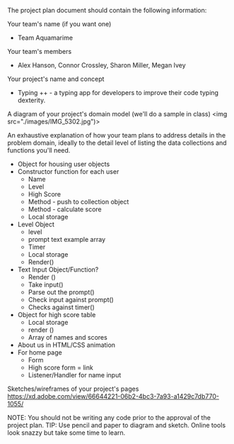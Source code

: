 The project plan document should contain the following information:

Your team's name (if you want one)
- Team Aquamarime 

Your team's members
- Alex Hanson, Connor Crossley, Sharon Miller, Megan Ivey

Your project's name and concept
- Typing ++ - a typing app for developers to improve their code typing dexterity.

A diagram of your project's domain model (we'll do a sample in class)
<img src="./images/IMG_5302.jpg")>


An exhaustive explanation of how your team plans to address details in the problem domain, ideally to the detail level of listing the data collections and functions you'll need.
- Object for housing user objects
- Constructor function for each user
  - Name
  - Level
  - High Score
  - Method - push to collection object
  - Method - calculate score
  - Local storage
- Level Object
  - level
  - prompt text example array
  - Timer
  - Local storage
  - Render()
- Text Input Object/Function?
  - Render ()
  - Take input()
  - Parse out the prompt()
  - Check input against prompt()
  - Checks against timer()
- Object for high score table 
  - Local storage
  - render ()
  - Array of names and scores 
- About us in HTML/CSS animation
- For home page
  - Form 
  - High score form = link
  - Listener/Handler for name input


Sketches/wireframes of your project's pages
https://xd.adobe.com/view/66644221-06b2-4bc3-7a93-a1429c7db770-1055/

NOTE: You should not be writing any code prior to the approval of the project plan.
TIP: Use pencil and paper to diagram and sketch. Online tools look snazzy but take some time to learn.
